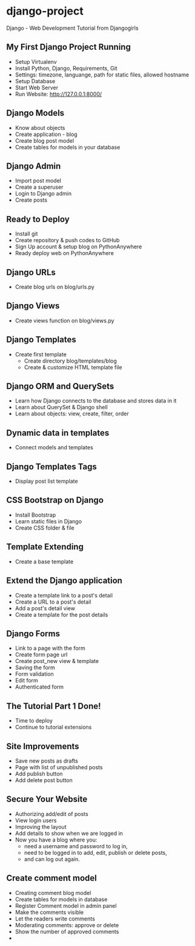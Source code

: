 # django-project
Django - Web Development Tutorial from Djangogirls

## My First Django Project Running
- Setup Virtualenv
- Install Python, Django, Requirements, Git
- Settings: timezone, languange, path for static files, allowed hostname
- Setup Database
- Start Web Server
- Run Website: http://127.0.0.1:8000/

## Django Models
- Know about objects
- Create application - blog
- Create blog post model
- Create tables for models in your database

## Django Admin
- Import post model
- Create a superuser
- Login to Django admin
- Create posts

## Ready to Deploy
- Install git
- Create repository & push codes to GitHub
- Sign Up account & setup blog on PythonAnywhere
- Ready deploy web on PythonAnywhere

## Django URLs
- Create blog urls on blog/urls.py

## Django Views
- Create views function on blog/views.py

## Django Templates
- Create first template
    - Create directory blog/templates/blog
    - Create & customize HTML template file

## Django ORM and QuerySets
- Learn how Django connects to the database and stores data in it
- Learn about QuerySet & Django shell
- Learn about objects: view, create, filter, order

## Dynamic data in templates
- Connect models and templates

## Django Templates Tags
- Display post list template

## CSS Bootstrap on Django
- Install Bootstrap
- Learn static files in Django
- Create CSS folder & file

## Template Extending
- Create a base template

## Extend the Django application
- Create a template link to a post's detail
- Create a URL to a post's detail
- Add a post's detail view
- Create a template for the post details

## Django Forms
- Link to a page with the form
- Create form page url
- Create post_new view & template
- Saving the form
- Form validation
- Edit form
- Authenticated form

## The Tutorial Part 1 Done!
- Time to deploy
- Continue to tutorial extensions

## Site Improvements
- Save new posts as drafts
- Page with list of unpublished posts
- Add publish button
- Add delete post button

## Secure Your Website
- Authorizing add/edit of posts
- View login users
- Improving the layout
- Add details to show when we are logged in
- Now you have a blog where you:
    - need a username and password to log in,
    - need to be logged in to add, edit, publish or delete posts,
    - and can log out again.
    
## Create comment model
- Creating comment blog model
- Create tables for models in database
- Register Comment model in admin panel
- Make the comments visible
- Let the readers write comments
- Moderating comments: approve or delete
- Show the number of approved comments
- 

